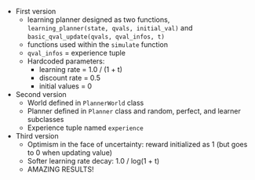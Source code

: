 - First version 
  - learning planner designed as two functions, `learning_planner(state, qvals, initial_val)` and `basic_qval_update(qvals, qval_infos, t)`
  - functions used within the `simulate` function
  - `qval_infos` = experience tuple
  - Hardcoded parameters:
    - learning rate = 1.0 / (1 + t)
    - discount rate = 0.5
    - initial values = 0
- Second version
  - World defined in `PlannerWorld` class
  - Planner defined in `Planner` class and random, perfect, and learner subclasses
  - Experience tuple named `experience`
- Third version
  - Optimism in the face of uncertainty: reward initialized as 1 (but goes to 0 when updating value)
  - Softer learning rate decay: 1.0 / log(1 + t)
  - AMAZING RESULTS!
